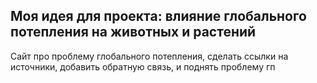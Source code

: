 ## Моя идея для проекта: влияние глобального потепления на животных и растений
Сайт про проблему глобального потепления, сделать ссылки на источники, добавить обратную связь, и поднять проблему гп
